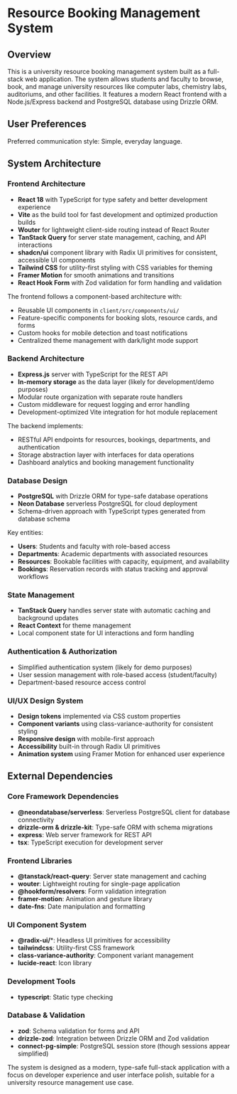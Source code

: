 # Resource Booking Management System

## Overview

This is a university resource booking management system built as a full-stack web application. The system allows students and faculty to browse, book, and manage university resources like computer labs, chemistry labs, auditoriums, and other facilities. It features a modern React frontend with a Node.js/Express backend and PostgreSQL database using Drizzle ORM.

## User Preferences

Preferred communication style: Simple, everyday language.

## System Architecture

### Frontend Architecture
- **React 18** with TypeScript for type safety and better development experience
- **Vite** as the build tool for fast development and optimized production builds
- **Wouter** for lightweight client-side routing instead of React Router
- **TanStack Query** for server state management, caching, and API interactions
- **shadcn/ui** component library with Radix UI primitives for consistent, accessible UI components
- **Tailwind CSS** for utility-first styling with CSS variables for theming
- **Framer Motion** for smooth animations and transitions
- **React Hook Form** with Zod validation for form handling and validation

The frontend follows a component-based architecture with:
- Reusable UI components in `client/src/components/ui/`
- Feature-specific components for booking slots, resource cards, and forms
- Custom hooks for mobile detection and toast notifications
- Centralized theme management with dark/light mode support

### Backend Architecture
- **Express.js** server with TypeScript for the REST API
- **In-memory storage** as the data layer (likely for development/demo purposes)
- Modular route organization with separate route handlers
- Custom middleware for request logging and error handling
- Development-optimized Vite integration for hot module replacement

The backend implements:
- RESTful API endpoints for resources, bookings, departments, and authentication
- Storage abstraction layer with interfaces for data operations
- Dashboard analytics and booking management functionality

### Database Design
- **PostgreSQL** with Drizzle ORM for type-safe database operations
- **Neon Database** serverless PostgreSQL for cloud deployment
- Schema-driven approach with TypeScript types generated from database schema

Key entities:
- **Users**: Students and faculty with role-based access
- **Departments**: Academic departments with associated resources
- **Resources**: Bookable facilities with capacity, equipment, and availability
- **Bookings**: Reservation records with status tracking and approval workflows

### State Management
- **TanStack Query** handles server state with automatic caching and background updates
- **React Context** for theme management
- Local component state for UI interactions and form handling

### Authentication & Authorization
- Simplified authentication system (likely for demo purposes)
- User session management with role-based access (student/faculty)
- Department-based resource access control

### UI/UX Design System
- **Design tokens** implemented via CSS custom properties
- **Component variants** using class-variance-authority for consistent styling
- **Responsive design** with mobile-first approach
- **Accessibility** built-in through Radix UI primitives
- **Animation system** using Framer Motion for enhanced user experience

## External Dependencies

### Core Framework Dependencies
- **@neondatabase/serverless**: Serverless PostgreSQL client for database connectivity
- **drizzle-orm & drizzle-kit**: Type-safe ORM with schema migrations
- **express**: Web server framework for REST API
- **tsx**: TypeScript execution for development server

### Frontend Libraries
- **@tanstack/react-query**: Server state management and caching
- **wouter**: Lightweight routing for single-page application
- **@hookform/resolvers**: Form validation integration
- **framer-motion**: Animation and gesture library
- **date-fns**: Date manipulation and formatting

### UI Component System
- **@radix-ui/***: Headless UI primitives for accessibility
- **tailwindcss**: Utility-first CSS framework
- **class-variance-authority**: Component variant management
- **lucide-react**: Icon library

### Development Tools
- **typescript**: Static type checking

### Database & Validation
- **zod**: Schema validation for forms and API
- **drizzle-zod**: Integration between Drizzle ORM and Zod validation
- **connect-pg-simple**: PostgreSQL session store (though sessions appear simplified)

The system is designed as a modern, type-safe full-stack application with a focus on developer experience and user interface polish, suitable for a university resource management use case.